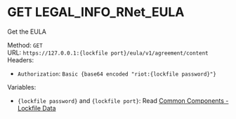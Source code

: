 # GET LEGAL_INFO_RNet_EULA

Get the EULA  


Method: `GET`  
URL: `https://127.0.0.1:{lockfile port}/eula/v1/agreement/content`  
Headers:
 - `Authorization`: `Basic {base64 encoded "riot:{lockfile password}"}`

Variables:
 - `{lockfile password}` and `{lockfile port}`: Read [Common Components - Lockfile Data](..\common-components.md#lockfile-data)

